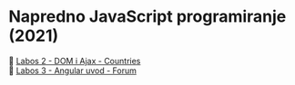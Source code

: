 # Napredno JavaScript programiranje (2021)

🔹 [Labos 2 - DOM i Ajax - Countries](lab1-countries.surge.sh)<br />
🔹 [Labos 3 - Angular uvod - Forum](https://javascript-lab3.vercel.app/)

